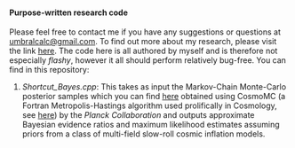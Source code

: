 #### Purpose-written research code
Please feel free to contact me if you have any suggestions or questions at umbralcalc@gmail.com. To find out more about my research, please visit the link [here](https://sites.google.com/site/umbralcalc/home). The code here is all authored by myself and is therefore not especially _flashy_, however it all should perform relatively bug-free. You can find in this repository:

1. _Shortcut_Bayes.cpp_: This takes as input the Markov-Chain Monte-Carlo posterior samples which you can find [here](http://pla.esac.esa.int/pla/) obtained using CosmoMC (a Fortran Metropolis-Hastings algorithm used prolifically in Cosmology, see [here](http://cosmologist.info/cosmomc)) by the _Planck Collaboration_ and outputs approximate Bayesian evidence ratios and maximum likelihood estimates assuming priors from a class of multi-field slow-roll cosmic inflation models.
